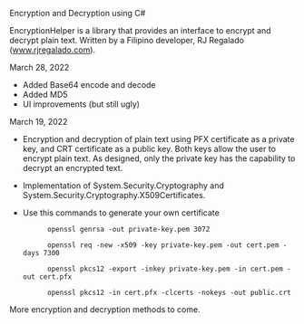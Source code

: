 Encryption and Decryption using C#

EncryptionHelper is a library that provides an interface to encrypt and decrypt plain text. Written by a Filipino developer, RJ Regalado (www.rjregalado.com).

March 28, 2022
- Added Base64 encode and decode
- Added MD5
- UI improvements (but still ugly)

March 19, 2022

- Encryption and decryption of plain text using PFX certificate as a private key, and CRT certificate as a public key. Both keys allow the user to encrypt plain text. As designed, only the private key has the capability to decrypt an encrypted text.
- Implementation of System.Security.Cryptography and System.Security.Cryptography.X509Certificates.
- Use this commands to generate your own certificate

            openssl genrsa -out private-key.pem 3072
            
            openssl req -new -x509 -key private-key.pem -out cert.pem -days 7300
            
            openssl pkcs12 -export -inkey private-key.pem -in cert.pem -out cert.pfx
            
            openssl pkcs12 -in cert.pfx -clcerts -nokeys -out public.crt



More encryption and decryption methods to come.
